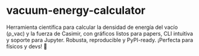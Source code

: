 # vacuum-energy-calculator
Herramienta científica para calcular la densidad de energía del vacío (ρ_vac) y la fuerza de Casimir, con gráficos listos para papers, CLI intuitiva y soporte para Jupyter. Robusta, reproducible y PyPI-ready. ¡Perfecta para físicos y devs! 🚀
